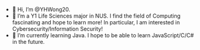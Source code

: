 - 👋 Hi, I’m @YHWong20.
- 👀 I’m a Y1 Life Sciences major in NUS. I find the field of Computing fascinating and hope to learn more! In particular, I am interested in Cybersecurity/Information Security!
- 🌱 I’m currently learning Java. I hope to be able to learn JavaScript/C/C# in the future.

<!---
YHWong20/YHWong20 is a ✨ special ✨ repository because its `README.md` (this file) appears on your GitHub profile.
You can click the Preview link to take a look at your changes.
--->
